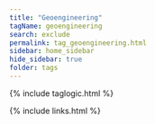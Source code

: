 ```yaml
---
title: "Geoengineering"
tagName: geoengineering
search: exclude
permalink: tag_geoengineering.html
sidebar: home_sidebar
hide_sidebar: true
folder: tags
---
```


{% include taglogic.html %}

{% include links.html %}
